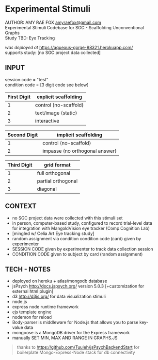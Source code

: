 # Experimental Stimuli 
AUTHOR: AMY RAE FOX amyraefox@gmail.com  
Experimental Stimuli Codebase for SGC - Scaffolding Unconventional Graphs  
Study TBD: Eye Tracking

_was deployed at_ https://aqueous-gorge-88321.herokuapp.com/  
supports study: [no SGC project data collected]

## INPUT

session code = "test"  
condition code = [3 digit code see below]

First Digit    | explicit scaffolding
 ------------- |-------------
 1      | control (no-scaffold)
 2      | text/image (static)
 3      | interactive

Second Digit    | implicit scaffolding
 ------------- |-------------
1      | control (no-scaffold)
2      | impasse (no orthogonal answer)

Third Digit    | grid format
------------- |-------------
1 | full orthogonal
2 | partial orthogonal
3 | diagonal

##  CONTEXT
- no SGC project data were collected with this stimuli set
- in person, computer-based study, configured to record trial-level data for integration with MangoldVision eye tracker (Comp.Cognition Lab)
- [mingled w/ Celia Art Eye tracking study]
- random assignment via condition condition code (card) given by experimenter
- SESSION CODE given by experimenter to track data collection session
- CONDITION CODE given to subject by card (random assignment)


## TECH - NOTES 

- deployed on heroku + atlas/mongodb database
- jsPsych http://docs.jspsych.org/ version 5.0.3 [+customization for external html plugin]
- d3 http://d3js.org/ for data visualization stimuli
- node.js
- express node runtime framework
- ejs template engine
- nodemon for reload
- Body-parser is middleware for Node.js that allows you to parse key-value data
- mongoose is a MongoDB driver for the Express framework
- manually SET MIN, MAX AND RANGE IN GRAPHS.JS

> thanks to https://github.com/Tuuleh/jsPsychBackendStart for boilerplate Mongo-Express-Node stack for db connectivity

